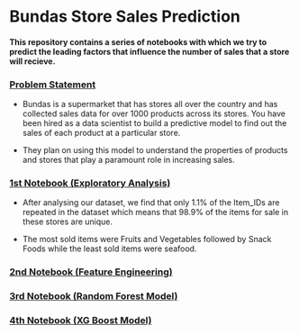 # Bundas Store Sales Prediction 

#### This repository contains a series of notebooks with which we try to predict the leading factors that influence the number of sales that a store will recieve.

### [Problem Statement](STRATHMOREDATATHONCHALLENGE.pdf)

- Bundas is a supermarket that has stores all over the country and has collected sales data for over 1000 products across its stores. You have been hired as a data scientist to build a predictive model to find out the sales of each product at a particular store.

- They plan on using this model to understand the properties of products and stores that play a paramount role in increasing sales.

### [1st Notebook (Exploratory Analysis)]([Notebook1]Explanatory_Data_Analysis.ipynb)

- After analysing our dataset, we find that only 1.1% of the Item_IDs are repeated in the dataset which means that 98.9% of the items for sale in these stores are unique.

- The most sold items were Fruits and Vegetables followed by Snack Foods while the least sold items were seafood.



### [2nd Notebook (Feature Engineering)]([Notebook2]Feature_Engineering_and_Encoding.ipynb)

### [3rd Notebook (Random Forest Model)]([Notebook3]RandomForestModel.ipynb)

### [4th Notebook (XG Boost Model)]([Notebook4]XGBoostModel.ipynb)
